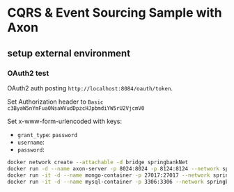 # CQRS & Event Sourcing Sample with Axon

## setup external environment

### OAuth2 test

OAuth2 auth posting `http://localhost:8084/oauth/token`.

Set Authorization header to `Basic c3ByaW5nYmFua0NsaWVudDpzcHJpbmdiYW5rU2VjcmV0`

Set x-www-form-urlencoded with keys:

* `grant_type`: `password`
* `username`: <your username>
* `password`: <your password>

```bash
docker network create --attachable -d bridge springbankNet
docker run -d --name axon-server -p 8024:8024 -p 8124:8124 --network springbankNet --restart always axoniq/axonserver:latest
docker run -it -d --name mongo-container -p 27017:27017 --network springbankNet --restart always -v mongo_data_container:/data/db mongo:latest
docker run -it -d --name mysql-container -p 3306:3306 --network springbankNet -e MYSQL_ROOT_PASSWORD=root --restart always -v mysql_data_container:/var/lib/mysql mysql:latest
```